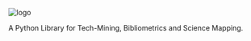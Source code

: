 ![logo](https://raw.githubusercontent.com/jdvelasq/techminer2/main/assets/logo.jpg)

A Python Library for Tech-Mining, Bibliometrics and Science Mapping.
